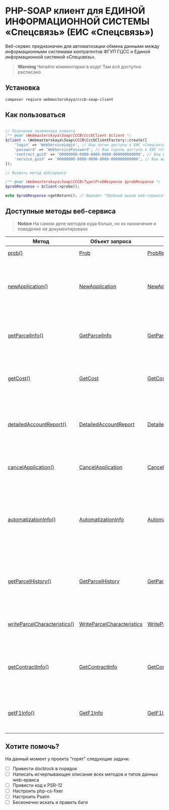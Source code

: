 # PHP-SOAP клиент для ЕДИНОЙ ИНФОРМАЦИОННОЙ СИСТЕМЫ «Спецсвязь» (ЕИС «Спецсвязь»)

Веб-сервис предназначен для автоматизации обмена данными между информационными системами контрагентов ФГУП ГЦСС и Единой
информационной системой «Спецсвязь».

> **Warning**
> Читайте комментарии в коде! Там всё доступно расписано

## Установка

```shell
composer reqiure webmasterskaya/cccb-soap-client
```

## Как пользоваться

```php

// Получение экземпляра клиента
/** @var \Webmasterskaya\Soap\CCCB\CccbClient $client */
$client = \Webmasterskaya\Soap\CCCB\CccbClientFactory::create([
    'login' => 'WebServiceLogin', // Ваш логин доступа к ЕИС «Спецсвязь». Выдается сотрниками ИТ блока ФГУП ГЦСС
    'password' => 'WebServicePassword', // Ваш пароль доступа к ЕИС «Спецсвязь». Выдается сотрниками ИТ блока ФГУП ГЦСС
    'contract_guid' => '00000000-0000-0000-0000-000000000000', // Ваш идентификатор договора контрагента. Выдается сотрниками ИТ блока ФГУП ГЦСС
    'service_guid' => '00000000-0000-0000-0000-000000000000', // Ваш идентификатор услуги (по заключенному договору). Выдается сотрниками ИТ блока ФГУП ГЦСС
]);

// Вызвать метод вебсервиса

/** @var \Webmasterskaya\Soap\CCCB\Type\ProbResponse $probResponse */
$probResponse = $client->probe();

echo $probResponse->getReturn(); // Выведет "Пробный вызов веб-сервиса"
```

## Доступные методы веб-сервиса

> **Notice**
> На самом деле методов куда болше, но их назначение и поведение не документировано

| Метод                                              | Объект запроса                                                        | Объект ответа                                                                          | Описание                                                                                                 |
|----------------------------------------------------|-----------------------------------------------------------------------|----------------------------------------------------------------------------------------|----------------------------------------------------------------------------------------------------------|
| [prob()](src/CccbClient.php)                       | [Prob](src/Type/Prob.php)                                             | [ProbResponse](src/Type/ProbResponse.php)                                              | Пробный вызов веб-сервиса                                                                                |
| [newApplication()](src/CccbClient.php)             | [NewApplication](src/Type/NewApplication.php)                         | [NewApplicationResponse](src/Type/NewApplicationResponse.php)                          | Метод создаёт новую заявку на отправление в ЕИС и возвращает параметры созданной заявки                  |
| [getParcelInfo()](src/CccbClient.php)              | [GetParcelInfo](src/Type/GetParcelInfo.php)                           | [GetParcelInfoResponse](src/Type/GetParcelInfoResponse.php)                            | Метод возвращает информацию об отправлении с указанным приемным номером.                                 |
| [getCost()](src/CccbClient.php)                    | [GetCost](src/Type/GetCost.php)                                       | [GetCostResponse](src/Type/GetCostResponse.php)                                        | Метод возвращает рассчитанную стоимость доставки отправления                                             |
| [detailedAccountReport()](src/CccbClient.php)      | [DetailedAccountReport](src/Type/DetailedAccountReport.php)           | [DetailedAccountReportResponse](src/Type/DetailedAccountReportResponse.php)            | Метод возвращает информацию о принятых отправлениях договора за последние 3 месяца.                      |
| [cancelApplication()](src/CccbClient.php)          | [CancelApplication](src/Type/CancelApplication.php)                   | [CancelApplicationResponse](src/Type/CancelApplicationResponse.php)                    | Метод отменяет заявку на отправление в ЕИС                                                               |
| [automatizationInfo()](src/CccbClient.php)         | [AutomatizationInfo](src/Type/AutomatizationInfo.php)                 | [AutomatizationInfoResponse](src/Type/AutomatizationInfoResponse.php)                  | Метод возвращает информацию об УСС, который обслуживает адрес, переданный в качестве входного параметра. |
| [getParcelHistory()](src/CccbClient.php)           | [GetParcelHistory](src/Type/GetParcelHistory.php)                     | [GetParcelHistoryResponse](src/Type/GetParcelHistoryResponse.php)                      | Метод возвращает характеристики отправления и всю историю событий по этому отправлению.                  |
| [writeParcelCharacteristics()](src/CccbClient.php) | [WriteParcelCharacteristics](src/Type/WriteParcelCharacteristics.php) | [WriteParcelCharacteristicsResponse](src/Type/WriteParcelCharacteristicsResponse.php)  | Метод записывает в базу ЕИС характеристики отправления.                                                  |
| [getContractInfo()](src/CccbClient.php)            | [GetContractInfo](src/Type/GetContractInfo.php)                       | [GetContractInfoResponse](src/Type/GetContractInfoResponse.php)                        | Метод возвращает информацию о принятых за последние 3 месяца отправлениях по договору.                   |
| [getF1Info()](src/CccbClient.php)                  | [GetF1Info](src/Type/GetF1Info.php)                                   | [GetF1InfoResponse](src/Type/GetF1InfoResponse.php)                                    | Метод возвращает информацию по отправлениям из реестра Ф1.                                               |

## Хотите помочь?

На данный момент у проекта "горят" следующие задачи:

- [ ] Привести docblock в порядок
- [ ] Написать исчерпывающее описание всех методов и типов данных web-ервиса
- [ ] Привести код к PSR-12
- [ ] Настроить php-cs-fixer
- [ ] Настроить Psalm
- [ ] Бесконечно искать и править баги
